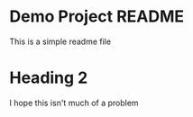# Demo Project README

This is a simple readme file

# Heading 2
I hope this isn't much of a problem